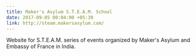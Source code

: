 ```yaml
---
title: Maker's Asylum S.T.E.A.M. School
date: 2017-09-05 00:04:00 +05:30
link: http://steam.makersasylum.com/
---
```


Website for S.T.E.A.M. series of events organized by Maker's Asylum and Embassy of France in India.